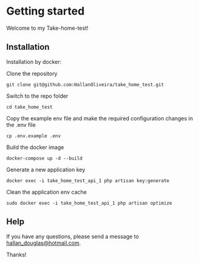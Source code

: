 # Getting started

Welcome to my Take-home-test!

## Installation

Installation by docker:

Clone the repository

    git clone git@github.com:HallanOliveira/take_home_test.git

Switch to the repo folder

    cd take_home_test

Copy the example env file and make the required configuration changes in the .env file

    cp .env.example .env

Build the docker image

    docker-compose up -d --build

Generate a new application key

    docker exec -i take_home_test_api_1 php artisan key:generate

Clean the application env cache

    sudo docker exec -i take_home_test_api_1 php artisan optimize


## Help

If you have any questions, please send a message to hallan_douglas@hotmail.com.

Thanks!